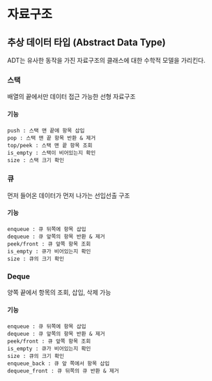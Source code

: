 # 자료구조

## 추상 데이터 타입 (Abstract Data Type)

ADT는 유사한 동작을 가진 자료구조의 클래스에 대한 수학적 모델을 가리킨다.


### 스택

배열의 끝에서만 데이터 접근 가능한 선형 자료구조

#### 기능
```
push : 스택 맨 끝에 항목 삽입
pop : 스택 맨 끝 항목 반환 & 제거
top/peek : 스택 맨 끝 항목 조회
is_empty : 스택이 비어있는지 확인
size : 스택 크기 확인
```

### 큐

먼저 들어온 데이터가 먼저 나가는 선입선출 구조

#### 기능
``` 
enqueue : 큐 뒤쪽에 항목 삽입
dequeue : 큐 앞쪽의 항목 반환 & 제거
peek/front : 큐 앞쪽 항목 조회
is_empty : 큐가 비어있는지 확인
size : 큐의 크기 확인
```

### Deque

양쪽 끝에서 항목의 조회, 삽입, 삭제 가능

#### 기능
``` 
enqueue : 큐 뒤쪽에 항목 삽입
dequeue : 큐 앞쪽의 항목 반환 & 제거
peek/front : 큐 앞쪽 항목 조회
is_empty : 큐가 비어있는지 확인
size : 큐의 크기 확인
enqueue_back : 큐 앞 쪽에서 항목 삽입
dequeue_front : 큐 뒤쪽의 큐 반환 & 제거
```
